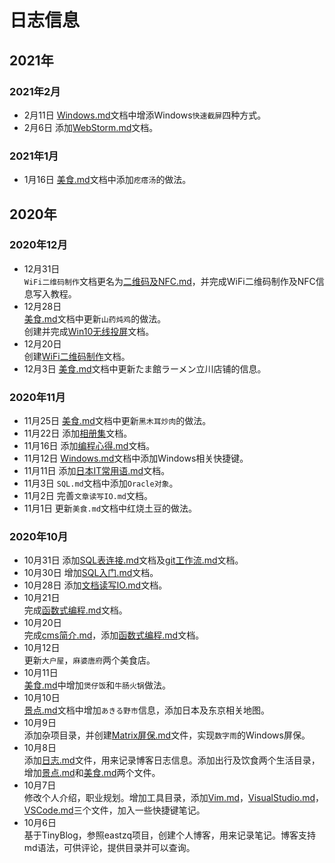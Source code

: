 # 日志信息 
## 2021年
### 2021年2月
* 2月11日
 [Windows.md](?tid=blog/技术/工具/Windows.md)文档中增添Windows`快速截屏`四种方式。
* 2月6日
 添加[WebStorm.md](?tid=blog/技术/工具/WebStrom.md)文档。 
### 2021年1月
* 1月16日
 [美食.md](?tid=blog/生活/饮食/美食.md)文档中添加`疙瘩汤`的做法。 
## 2020年    
### 2020年12月   
* 12月31日  
  `WiFi二维码制作`文档更名为[二维码及NFC.md](?tid=blog/技术/杂项/二维码及NFC.md)，并完成WiFi二维码制作及NFC信息写入教程。        
* 12月28日    
  [美食.md](?tid=blog/生活/饮食/美食.md)文档中更新`山药炖鸡`的做法。        
  创建并完成[Win10无线投屏](?tid=blog/技术/杂项/win10无线投屏.md)文档。         
* 12月20日     
  创建[WiFi二维码制作](?tid=blog/技术/杂项/WiFi二维码制作.md)文档。      
* 12月3日
  [美食.md](?tid=blog/生活/饮食/美食.md)文档中更新たま館ラーメン立川店铺的信息。     
### 2020年11月    
* 11月25日
  [美食.md](?tid=blog/生活/饮食/美食.md)文档中更新`黑木耳炒肉`的做法。
* 11月22日
  添加[相册集](?tid=blog/生活/相册集.md)文档。    
* 11月16日
  添加[编程心得.md](?tid=blog/技术/杂项/编程心得.md)文档。
* 11月12日
  [Windows.md](?tid=blog/技术/工具/Windows.md)文档中添加Windows相关快捷键。   
* 11月11日
  添加[日本IT常用语.md](?tid=blog/技术/杂项/日本IT常用语.md)文档。
* 11月3日
  `SQL.md`文档中添加`Oracle对象`。
* 11月2日
  完善`文章读写IO.md`文档。
* 11月1日
  更新`美食.md`文档中红烧土豆的做法。       
### 2020年10月   
* 10月31日
  添加[SQL表连接.md](?tid=blog/技术/SQL/SQL表连接.md)文档及[git工作流.md](?tid=blog/技术/git/git工作流.md)文档。
* 10月30日
  增加[SQL入门.md](?tid=blog/技术/SQL/SQL入门.md)文档。
* 10月28日
  添加[文档读写IO.md](?tid=blog/技术/CSharp/文档读写IO.md)文档。    
* 10月21日    
  完成[函数式编程.md](?tid=blog/技术/CSharp/函数式编程.md)文档。  
* 10月20日   
  完成[cms简介.md](?tid=blog/技术/杂项/cms简介.md)，添加[函数式编程.md](?tid=blog/技术/CSharp/函数式编程.md)文档。
* 10月12日   
  更新`大户屋`，`麻婆唐府`两个美食店。
* 10月11日     
  [美食.md](?tid=blog/生活/饮食/美食.md)中增加`煲仔饭`和`牛肠火锅`做法。
* 10月10日   
  [景点.md](?tid=blog/生活/出行/景点.md)文档中增加`あきる野市`信息，添加日本及东京相关地图。  
* 10月9日   
  添加杂项目录，并创建[Matrix屏保.md](?tid=blog/技术/杂项/Matrix屏保.md)文件，实现`数字雨`的Windows屏保。
* 10月8日    
  添加[日志.md](#日志信息)文件，用来记录博客日志信息。添加出行及饮食两个生活目录，增加[景点.md](?tid=blog/生活/出行/景点.md)和[美食.md](?tid=blog/生活/饮食/美食.md)两个文件。     
* 10月7日   
  修改个人介绍，职业规划。增加工具目录，添加[Vim.md](?tid=blog/技术/工具/Vim.md)，[VisualStudio.md](?tid=blog/技术/工具/VisualStudio.md)，[VSCode.md](?tid=blog/技术/工具/VSCode.md)三个文件，加入一些快捷键笔记。     
* 10月6日   
  基于TinyBlog，参照eastzq项目，创建个人博客，用来记录笔记。博客支持md语法，可供评论，提供目录并可以查询。     